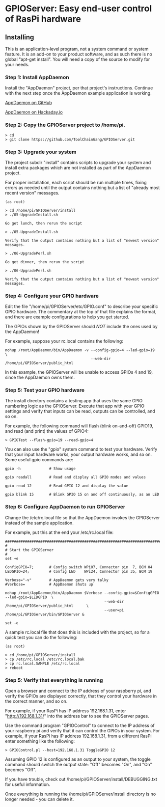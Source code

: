 # GPIOServer: Easy end-user control of RasPi hardware

## Installing

This is an application-level program, not a system command or system feature. It is an add-on to your
product software, and as such there is no global "apt-get install". You will need a copy of the source
to modify for your needs.

### Step 1: Install AppDaemon

Install the "AppDaemon" project, per that project's instructions. Continue with the next step
once the AppDaemon example application is working.

[AppDaemon on GitHub](https://github.com/ToolChainGang/AppDaemon "AppDaemon on GitHub")

[AppDaemon on Hackaday.io](https://hackaday.io/project/175543-easy-raspi-configuration "App daemon on Hackaday.io")

### Step 2: Copy the GPIOServer project to /home/pi.


```
> cd
> git clone https://github.com/ToolChainGang/GPIOServer.git
```

### Step 3: Upgrade your system 

The project subdir "install" contains scripts to upgrade your system and install extra packages
which are not installed as part of the AppDaemon project.

For proper installation, each script should be run multiple times, fixing errors as needed until the
output contains nothing but a list of "already most recent version" messages.

```
(as root)

> cd /home/pi/GPIOServer/install
> ./05-UpgradeInstall.sh

Go get lunch, then rerun the script

> ./05-UpgradeInstall.sh

Verify that the output contains nothing but a list of "newest version" messages.

> ./06-UpgradePerl.sh

Go get dinner, then rerun the script

> ./06-UpgradePerl.sh

Verify that the output contains nothing but a list of "newest version" messages.
```

### Step 4: Configure your GPIO hardware

Edit the file "/home/pi/GPIOServer/etc/GPIO.conf" to describe your specific GPIO hardware.
The commentary at the top of that file explains the format, and there are
example configurations to help you get started.

The GPIOs shown by the GPIOServer should *NOT* include the ones used by the AppDaemon!

For example, suppose your rc.local contains the following:

```
nohup /root/AppDaemon/bin/AppDaemon -v --config-gpio=4 --led-gpio=19  \
                                       --web-dir /home/pi/GPIOServer/public_html
```

In this example, the GPIOServer will be unable to access GPIOs 4 and 19, since the AppDaemon
owns them.

### Step 5: Test your GPIO hardware

The install directory contains a testing app that uses the same GPIO numbering logic
as the GPIOServer. Execute that app with your GPIO settings and verify that inputs
can be read, outputs can be controlled, and so on.

For example, the following command will flash (blink on-and-off) GPIO19, and read
(and print) the values of GPIO4:

```
> GPIOTest --flash-gpio=19 --read-gpio=4
```

You can also use the "gpio" system command to test your hardware. Verify that
your input hardware works, your output hardware works, and so on. Some useful
gpio commands are:

```
gpio -h             # Show usage

gpio readall        # Read and display all GPIO modes and values

gpio read 12        # Read GPIO 12 and display the value

gpio blink 15       # Blink GPIO 15 on and off continuously, as an LED
```

### Step 6: Configure AppDaemon to run GPIOServer

Change the /etc/rc.local file so that the AppDaemon invokes the GPIOServer instead of the
sample application.

For example, put this at the end your /etc/rc.local file:

```
############################################################################################################
#
# Start the GPIOServer
#
set +e

ConfigGPIO=7;       # Config switch WPi07, Connector pin  7, BCM 04
LEDGPIO=24;         # Config LED    WPi24, Connector pin 35, BCM 19

Verbose="-v"        # AppDaemon gets very talky
#Verbose=           # AppDaemon shuts up

nohup /root/AppDaemon/bin/AppDaemon $Verbose --config-gpio=$ConfigGPIO --led-gpio=$LEDGPIO  \
                                             --web-dir /home/pi/GPIOServer/public_html      \
                                             --user=pi /home/pi/GPIOServer/bin/GPIOServer &

set -e
```

A sample rc.local file that does this is included with the project, so for a quick test you can do the following:

```
(as root) 

> cd /home/pi/GPIOServer/install
> cp /etc/rc.local /etc/rc.local.bak
> cp rc.local.SAMPLE /etc/rc.local
> reboot
```

### Step 5: Verify that everything is running

Open a browser and connect to the IP address of your raspberry pi, and verify the GPIOs are displayed correctly,
that they control your hardware in the correct manner, and so on.

For example, if your RasPi has IP address 192.168.1.31, enter "http://192.168.1.31/" into the address bar to
see the GPIOServer pages.

Use the command program "GPIOControl" to connect to the IP address of your raspberry pi and verify that it can control
the GPIOs in your system. For example, if your RasPi has IP address 192.168.1.31, from a different RasPi
enter something like the following:

```
> GPIOControl.pl --host=192.168.1.31 ToggleGPIO 12
```

Assuming GPIO 12 is configured as an output to your system, the toggle command should switch the
output state: "Off" becomes "On", and "On" becomes "Off". 

If you have trouble, check out /home/pi/GPIOServer/install/DEBUGGING.txt for useful information.

Once everything is running the /home/pi/GPIOServer/install directory is no longer needed - you can delete it.
